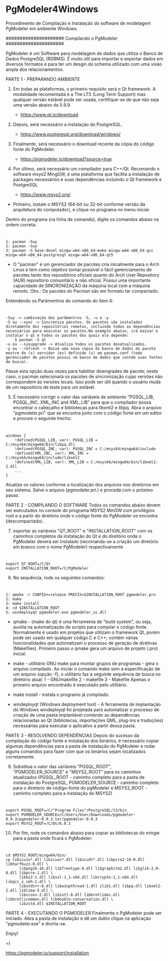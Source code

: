 # PgModeler4Windows
Procedimento de Compilação e Instalação do software de modelagem PgModeler em ambiente Windows.

##################### Compilando o PgModeler #####################

PgModeler é um Software para modelagem de dados que utiliza o Banco de Dados PostgreSQL (RDBMS). É muito útil para importar e exportar dados em diversos formatos e para ter um desgin do schema utilizado com uma visão ampla dos relacionamentos. 

PARTE 1 - PREPARANDO AMBIENTE
1) Em todas as plataformas, o primeiro requisito será o Qt framework. 
A modalidade recomentada é a The LTS (Long Term Support) mas qualquer versão estável 
pode ser usada, certifique-se de que não seja uma versão abaixo da 5.9.9.
	* https://www.qt.io/download
	
2) Depois, será necessário a instalação do PostgreSQL.
	* https://www.postgresql.org/download/windows/
	
3) Finalmente, será necessário o download recente da cópia do código fonte do PgModeler.
	*  https://pgmodeler.io/download?source=true
	
4) Por último, será necessário um compilador para C++/Qt. 
Recomando o software msys2 MingGW, é uma plataforma que facilita a instalação de packages necessários e 
suas dependências incluindo o Qt framework e PostgreSQL
	* https://www.msys2.org/ 
	
* Primeiro, instale o MSYS2 (64-bit ou 32-bit conforme versão da arquitetura do computador), e clique no programa no menu iniciar.

Dentro do programa (na linha de comando), digite os comandos abaixo na ordem correta:
#
	1: pacman -Suy
 	2: pacman -Suy
  	3: pacman -S base-devel mingw-w64-x86_64-make mingw-w64-x86_64-gcc mingw-w64-x86_64-postgresql mingw-w64-x86_64-qt5

* O "pacman" é um gerenciador de pacotes cria inicalmente para o Arch Linux e tem como objetivo tornar possível o fácil gerenciamento de pacotes tanto dos repositórios oficiais quanto do Arch User Repository (AUR) repositório comunitário e não oficial. Possui uma importante capacidade de SINCRONIZAÇÃO da máquina local com a máquina remoto. 
Obs.: Os pacotes do Pacman são em formato tar compactado.

Entendendo os Parâmentros do comando do item 4:
#
	-Suy -> combinação dos parâmentros -S, -u e -y
	-S ou --sync -> Sincroniza pacotes. Os pacotes são instalados diretamente dos repositórios remotos, incluindo todas as dependências necessárias para executar os pacotes.No exemplo abaixo, irá baixar e instalar o qt e todos os pacotes dos quais ele depende:
		$ pacman -S qt 
	-u ou --sysupgrade -> Atualiza todos os pacotes desatualizados.
	-y ou --refresh -> Baixe uma nova cópia do banco de dados do pacote mestre do (s) servidor (es) definido (s) em pacman.conf (todo gerenciador de pacotes possui um banco de dados que contém suas fontes de busca).

Passe esta opção duas vezes para habilitar downgrades de pacote; neste caso, o pacman selecionará os pacotes de sincronização cujas versões não correspondem às versões locais. Isso pode ser útil quando o usuário muda de um repositório de teste para um estável.

5) É necessário corrigir o valor das variáveis de ambiente "PGSQL_LIB, PGSQL_INC, XML_INC and XML_LIB" para que o compilador possa encontrar o cabeçalho e bibliotecas para libxml2 e libpq. Abra o arquivo "pgmodeler.pri" que se encontra junto com o código fonte em um editor e procure o seguinte trecho:  

#
	windows {
		!defined(PGSQL_LIB, var): PGSQL_LIB = C:/msys64/mingw64/bin/libpq.dll
		!defined(PGSQL_INC, var): PGSQL_INC = C:/msys64/mingw64/include
		!defined(XML_INC, var): XML_INC = C:/msys64/mingw64/include/libxml2
		!defined(XML_LIB, var): XML_LIB = C:/msys64/mingw64/bin/libxml2-2.dll
		...
	}
    
Atualize os valores conforme a localização dos arquivos nos diretórios em seu sistema. Salve o arquivo (pgmodeler.pri.) e proceda com o próximo passo. 
 
PARTE 2 - COMPILANDO O SOFTWARE
Todos os comandos abaixo devem ser executados no console do programa MSYS2 MinGW com privilégios root 
e a partir do diretório onde o código fonte do PgModeler se encontra (descompactado).

7) exportar as variáveis "QT_ROOT" e "INSTALLATION_ROOT" com os caminhos completos da instalação do Qt 
e do diretório onde o PgModeler deverá ser instalado (recomanda-se a criação um diretório em branco com 
o nome PgModeler) respectivamente
#
	export QT_ROOT=/C/Qt
	export INSTALLATION_ROOT=/C/PgModeler
		
8) Na sequência, rode os seguintes comandos:
#
	1: qmake -r CONFIG+=release PREFIX=$INSTALLATION_ROOT pgmodeler.pro
	2: make
	3: make install
	4: cd $INSTALLATION_ROOT
 	5: windeployqt pgmodeler.exe pgmodeler_ui.dll
	
* qmake - (make do qt) é uma ferramenta de "build system", ou seja, auxilia na automatização de scripts 
para compilar o código fonte. Normalmente é usado em projetos que utilizam o framework Qt, porém pode 
ser usado em qualquer código C e C++;  contém várias funcionalidades que automatizam o processo de 
geração de diretivas (Makefiles). Primeiro passo o qmake gera um arquivo de projeto (.pro) inicial. 

* make - utilitário GNU make para montar grupos de programas - gera o arquivo compilado.
Ao iniciar o comando make sem a especificação de um arquivo (opção -f), o utilitário 
faz a seguinte sequência de busca no diretório atual:
	    1 - GNUmakefile
	    2 - makefile
	    3 - Makefile
Apenas o primeiro arquivo encontrado é executado pelo utilitário.

* make install - instala o  programo já compilado.

* windeployqt (Windows deployment tool) - A ferramenta de implantação do Windows windeployqt 
foi projetada para automatizar o processo de criação de uma pasta implantável contendo as dependências 
relacionadas ao Qt (bibliotecas, importações QML, plug-ins e traduções) necessárias para executar o aplicativo a partir dessa pasta. 

PARTE 3 - RESOLVENDO DEPENDÊNCIAS
Depois do sucesso da compilação do código fonte e instalação dos binários, é necessário copiar
algumas dependências para a pasta de instalação do PgModeler e rodar alguns comandos para
fazer com que os binários sejam localizados corretamente.

9) Substitua o valor das variáveis "PGSQL_ROOT", "PGMODELER_SOURCE" e "MSYS2_ROOT" 
para os caminhos atualizados (PGSQL_ROOT - caminho completo para a pasta de instalação do PostgreSQL,
PGMODELER_SOURCE - caminho completo para o diretório de código-fonte do pgModeler e MSYS2_ROOT - caminho 
completo para a instalação do MSYS2)
#
	export PGSQL_ROOT=/C/"Program Files"/PostgreSQL/13/bin
	export PGMODELER_SOURCE=/C/Users/User/Downloads/pgmodeler-0.9.3/pgmodeler-0.9.3.tar/pgmodeler-0.9.3
	export MSYS2_ROOT=/C/Qt/6.0.1
		

10) Por fim, rode os comandos abaixo para copiar as bibliotecas do mingw para a pasta onde ficará o PgModeler:
# 
	cd $MSYS2_ROOT/mingw64/bin/
	cp libicuin*.dll libicuuc*.dll libicudt*.dll libpcre2-16-0.dll libharfbuzz-0.dll \
		  libpng16-16.dll libfreetype-6.dll libgraphite2.dll libglib-2.0-0.dll libpcre-1.dll \
		  libbz2-1.dll libssl-1_1-x64.dll libcrypto-1_1-x64.dll libgcc_s_seh-1.dll \
		  libstdc++-6.dll libwinpthread-1.dll zlib1.dll libpq.dll libxml2-2.dll liblzma-5.dll \
		  libiconv-2.dll libintl-8.dll libbrotlidec.dll libbrotlicommon.dll libdouble-conversation.dll \
		  libzstd.dll $INSTALLATION_ROOT	

PARTE 4 - EXECUTANDO O PGMODELER
Finalmente o PgModeler pode ser iniciado.
Abra a pasta de instalação e dê um dublo clique na aplicação "pgmodeler.exe" e divirta-se.

Enjoy!

=)

https://pgmodeler.io/support/installation
